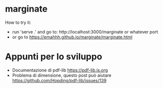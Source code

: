 # marginate

How to try it:
- run 'serve .' and go to: http://localhost:3000/marginate or whatever port
- or go to https://emahhh.github.io/marginate/marginate.html

# Appunti per lo sviluppo
- Documentazione di pdf-lib https://pdf-lib.js.org
- Problema di dimensione, questo post può aiutare https://github.com/Hopding/pdf-lib/issues/139
 
